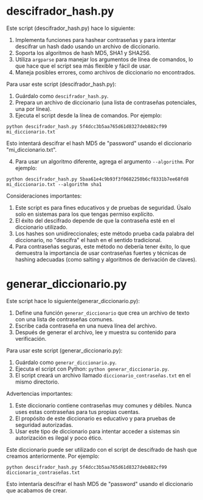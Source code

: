 # descifrador_hash.py
Este script (descifrador_hash.py) hace lo siguiente:

1. Implementa funciones para hashear contraseñas y para intentar descifrar un hash dado usando un archivo de diccionario.
2. Soporta los algoritmos de hash MD5, SHA1 y SHA256.
3. Utiliza `argparse` para manejar los argumentos de línea de comandos, lo que hace que el script sea más flexible y fácil de usar.
4. Maneja posibles errores, como archivos de diccionario no encontrados.


Para usar este script (descifrador_hash.py):

1. Guárdalo como `descifrador_hash.py`.
2. Prepara un archivo de diccionario (una lista de contraseñas potenciales, una por línea).
3. Ejecuta el script desde la línea de comandos. Por ejemplo:

```plaintext
python descifrador_hash.py 5f4dcc3b5aa765d61d8327deb882cf99 mi_diccionario.txt
```

Esto intentará descifrar el hash MD5 de "password" usando el diccionario "mi_diccionario.txt".


4. Para usar un algoritmo diferente, agrega el argumento `--algorithm`. Por ejemplo:

```plaintext
python descifrador_hash.py 5baa61e4c9b93f3f0682250b6cf8331b7ee68fd8 mi_diccionario.txt --algorithm sha1
```




Consideraciones importantes:

1. Este script es para fines educativos y de pruebas de seguridad. Úsalo solo en sistemas para los que tengas permiso explícito.
2. El éxito del descifrado depende de que la contraseña esté en el diccionario utilizado.
3. Los hashes son unidireccionales; este método prueba cada palabra del diccionario, no "descifra" el hash en el sentido tradicional.
4. Para contraseñas seguras, este método no debería tener éxito, lo que demuestra la importancia de usar contraseñas fuertes y técnicas de hashing adecuadas (como salting y algoritmos de derivación de claves).

# generar_diccionario.py

  Este script hace lo siguiente(generar_diccionario.py):

1. Define una función `generar_diccionario` que crea un archivo de texto con una lista de contraseñas comunes.
2. Escribe cada contraseña en una nueva línea del archivo.
3. Después de generar el archivo, lee y muestra su contenido para verificación.


Para usar este script (generar_diccionario.py):

1. Guárdalo como `generar_diccionario.py`.
2. Ejecuta el script con Python: `python generar_diccionario.py`.
3. El script creará un archivo llamado `diccionario_contraseñas.txt` en el mismo directorio.


Advertencias importantes:

1. Este diccionario contiene contraseñas muy comunes y débiles. Nunca uses estas contraseñas para tus propias cuentas.
2. El propósito de este diccionario es educativo y para pruebas de seguridad autorizadas.
3. Usar este tipo de diccionario para intentar acceder a sistemas sin autorización es ilegal y poco ético.


Este diccionario puede ser utilizado con el script de descifrado de hash que creamos anteriormente. Por ejemplo:

```plaintext
python descifrador_hash.py 5f4dcc3b5aa765d61d8327deb882cf99 diccionario_contraseñas.txt
```

Esto intentaría descifrar el hash MD5 de "password" usando el diccionario que acabamos de crear.

